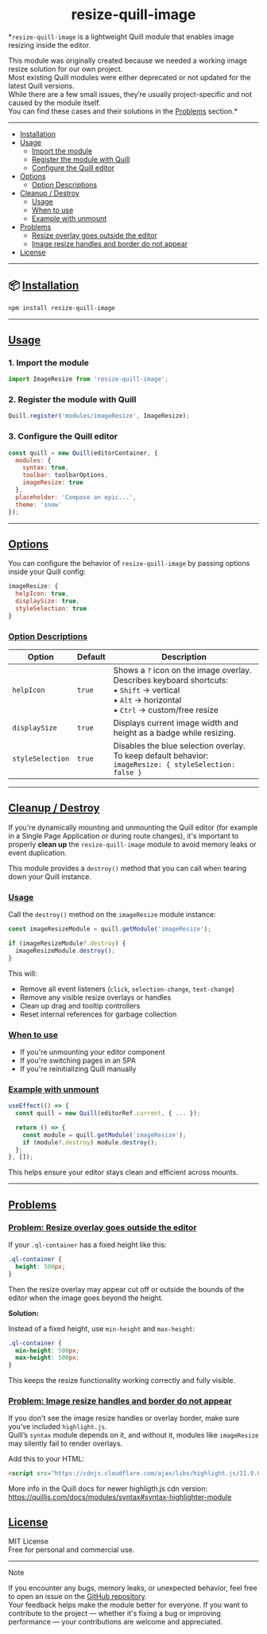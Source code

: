 <p align="center"> <h1 align="center">resize-quill-image</h1> </p>

*`resize-quill-image` is a lightweight Quill module that enables image resizing inside the editor.

This module was originally created because we needed a working image resize solution for our own project.  
Most existing Quill modules were either deprecated or not updated for the latest Quill versions.  
While there are a few small issues, they’re usually project-specific and not caused by the module itself.  
You can find these cases and their solutions in the [Problems](#problems) section.*

---
- [Installation](#installation)
- [Usage](#usage)
  - [Import the module](#1-import-the-module)
  - [Register the module with Quill](#2-register-the-module-with-quill)
  - [Configure the Quill editor](#3-configure-the-quill-editor)
- [Options](#options)
  - [Option Descriptions](#option-descriptions)
- [Cleanup / Destroy](#cleanup--destroy)
  - [Usage](#usage-1)
  - [When to use](#when-to-use)
  - [Example with unmount](#example-with-unmount)
- [Problems](#problems)
  - [Resize overlay goes outside the editor](#problem-resize-overlay-goes-outside-the-editor)
  - [Image resize handles and border do not appear](#problem-image-resize-handles-and-border-do-not-appear)
- [License](#license)

---

## 📦 [Installation](#installation)

```bash
npm install resize-quill-image
```

---

## [Usage](#usage)

### 1. Import the module

```js
import ImageResize from 'resize-quill-image';
```

### 2. Register the module with Quill

```js
Quill.register('modules/imageResize', ImageResize);
```

### 3. Configure the Quill editor

```js
const quill = new Quill(editorContainer, {
  modules: {
    syntax: true,
    toolbar: toolbarOptions,
    imageResize: true
  },
  placeholder: 'Compose an epic...',
  theme: 'snow'
});
```

---

## [Options](#options)

You can configure the behavior of `resize-quill-image` by passing options inside your Quill config:

```js
imageResize: {
  helpIcon: true,
  displaySize: true,
  styleSelection: true
}
```

### [Option Descriptions](#option-descriptions)

| Option           | Default | Description                                                                                                      |
|------------------|---------|------------------------------------------------------------------------------------------------------------------|
| `helpIcon`       | `true`  | Shows a `?` icon on the image overlay. Describes keyboard shortcuts:<br>• `Shift` → vertical<br>• `Alt` → horizontal<br>• `Ctrl` → custom/free resize |
| `displaySize`    | `true`  | Displays current image width and height as a badge while resizing.                                              |
| `styleSelection` | `true`  | Disables the blue selection overlay. To keep default behavior: `imageResize: { styleSelection: false }` |

---

## [Cleanup / Destroy](#cleanup--destroy)

If you're dynamically mounting and unmounting the Quill editor (for example in a Single Page Application or during route changes), it's important to properly **clean up** the `resize-quill-image` module to avoid memory leaks or event duplication.

This module provides a `destroy()` method that you can call when tearing down your Quill instance.

### [Usage](#usage-1)

Call the `destroy()` method on the `imageResize` module instance:

```js
const imageResizeModule = quill.getModule('imageResize');

if (imageResizeModule?.destroy) {
  imageResizeModule.destroy();
}
```

This will:

- Remove all event listeners (`click`, `selection-change`, `text-change`)
- Remove any visible resize overlays or handles
- Clean up drag and tooltip controllers
- Reset internal references for garbage collection

### [When to use](#when-to-use)

- If you're unmounting your editor component
- If you're switching pages in an SPA
- If you're reinitializing Quill manually

### [Example with unmount](#example-with-unmount)

```js
useEffect(() => {
  const quill = new Quill(editorRef.current, { ... });

  return () => {
    const module = quill.getModule('imageResize');
    if (module?.destroy) module.destroy();
  };
}, []);
```

This helps ensure your editor stays clean and efficient across mounts.

---

## [Problems](#problems)

### <ins>Problem: Resize overlay goes outside the editor</ins>

If your `.ql-container` has a fixed height like this:

```css
.ql-container {
  height: 500px;
}
```

Then the resize overlay may appear cut off or outside the bounds of the editor when the image goes beyond the height.

**Solution:**

Instead of a fixed height, use `min-height` and `max-height`:

```css
.ql-container {
  min-height: 500px;
  max-height: 500px;
}
```

This keeps the resize functionality working correctly and fully visible.

### <ins>Problem: Image resize handles and border do not appear</ins>

If you don't see the image resize handles or overlay border, make sure you’ve included `highlight.js`.  
Quill’s `syntax` module depends on it, and without it, modules like `imageResize` may silently fail to render overlays.

Add this to your HTML:

```html
<script src="https://cdnjs.cloudflare.com/ajax/libs/highlight.js/11.9.0/highlight.min.js"></script>
```

More info in the Quill docs for newer highligth.js cdn version:  
https://quilljs.com/docs/modules/syntax#syntax-highlighter-module

## [License](#license)

MIT License  
Free for personal and commercial use.

---
> [!NOTE]
> If you encounter any bugs, memory leaks, or unexpected behavior, feel free to open an issue on the [GitHub repository](https://github.com/littlenines/resize-quill-image/issues).  
> Your feedback helps make the module better for everyone.
> If you want to contribute to the project — whether it's fixing a bug or improving performance — your contributions are welcome and appreciated.

